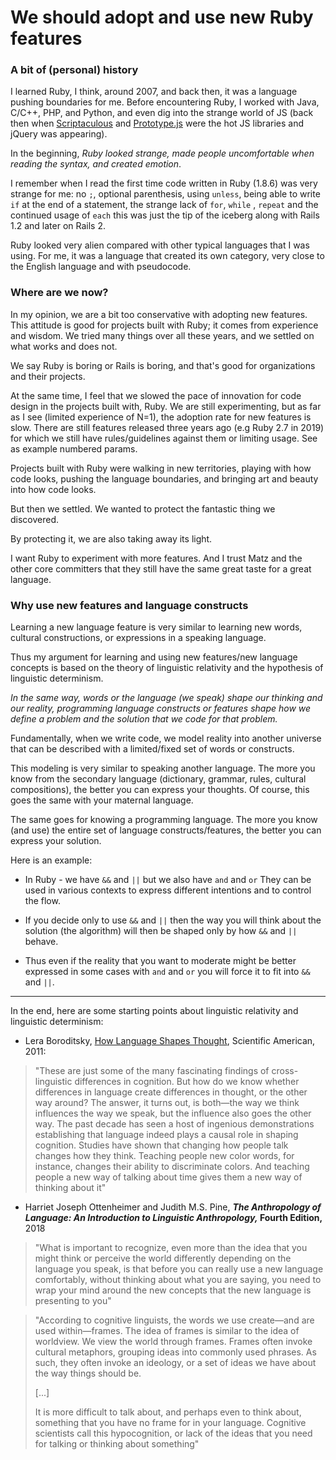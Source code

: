 # We should adopt and use new Ruby features

### A bit of (personal) history

I learned Ruby, I think, around 2007, and back then, it was a language pushing boundaries for me. Before encountering Ruby, I worked with Java, C/C++, PHP, and Python, and even dig into the strange world of JS (back then when [Scriptaculous](https://madrobby.github.io/scriptaculous/) and [Prototype.js](https://en.wikipedia.org/wiki/Prototype_JavaScript_Framework) were the hot JS libraries and jQuery was appearing).

In the beginning, *Ruby looked strange, made people uncomfortable when reading the syntax, and created emotion*.

I remember when I read the first time code written in Ruby (1.8.6) was very strange for me: no `;`, optional parenthesis, using `unless`, being able to write `if` at the end of a statement, the strange lack of `for`, `while` , `repeat` and the continued usage of `each` this was just the tip of the iceberg along with Rails 1.2 and later on Rails 2.

Ruby looked very alien compared with other typical languages that I was using. For me, it was a language that created its own category, very close to the English language and with pseudocode.

### **Where are we now?**

In my opinion, we are a bit too conservative with adopting new features. This attitude is good for projects built with Ruby; it comes from experience and wisdom. We tried many things over all these years, and we settled on what works and does not.

We say Ruby is boring or Rails is boring, and that's good for organizations and their projects.

At the same time, I feel that we slowed the pace of innovation for code design in the projects built with, Ruby. We are still experimenting, but as far as I see (limited experience of N=1), the adoption rate for new features is slow. There are still features released three years ago (e.g Ruby 2.7 in 2019) for which we still have rules/guidelines against them or limiting usage. See as example numbered params.

Projects built with Ruby were walking in new territories, playing with how code looks, pushing the language boundaries, and bringing art and beauty into how code looks.

But then we settled. We wanted to protect the fantastic thing we discovered.

By protecting it, we are also taking away its light.

I want Ruby to experiment with more features. And I trust Matz and the other core committers that they still have the same great taste for a great language.

### Why use new features and language constructs

Learning a new language feature is very similar to learning new words, cultural constructions, or expressions in a speaking language.

Thus my argument for learning and using new features/new language concepts is based on the theory of linguistic relativity and the hypothesis of linguistic determinism.

*In the same way, words or the language (we speak) shape our thinking and our reality, programming language constructs or features shape how we define a problem and the solution that we code for that problem.*

Fundamentally, when we write code, we model reality into another universe that can be described with a limited/fixed set of words or constructs.

This modeling is very similar to speaking another language. The more you know from the secondary language (dictionary, grammar, rules, cultural compositions), the better you can express your thoughts. Of course, this goes the same with your maternal language.

The same goes for knowing a programming language. The more you know (and use) the entire set of language constructs/features, the better you can express your solution.

Here is an example:

* In Ruby - we have `&&` and `||` but we also have `and` and `or` They can be used in various contexts to express different intentions and to control the flow.
    
* If you decide only to use `&&` and `||` then the way you will think about the solution (the algorithm) will then be shaped only by how `&&` and `||` behave.
    
* Thus even if the reality that you want to moderate might be better expressed in some cases with `and` and `or` you will force it to fit into `&&` and `||`.
    

---

In the end, here are some starting points about linguistic relativity and linguistic determinism:

* Lera Boroditsky, [How Language Shapes Thought](https://www.scientificamerican.com/author/lera-boroditsky/), Scientific American, 2011:
    

> "These are just some of the many fascinating findings of cross-linguistic differences in cognition. But how do we know whether differences in language create differences in thought, or the other way around? The answer, it turns out, is both—the way we think influences the way we speak, but the influence also goes the other way. The past decade has seen a host of ingenious demonstrations establishing that language indeed plays a causal role in shaping cognition. Studies have shown that changing how people talk changes how they think. Teaching people new color words, for instance, changes their ability to discriminate colors. And teaching people a new way of talking about time gives them a new way of thinking about it"

* Harriet Joseph Ottenheimer and Judith M.S. Pine, ***The Anthropology of Language: An Introduction to Linguistic Anthropology,* Fourth Edition,** 2018
    

> "What is important to recognize, even more than the idea that you might think or perceive the world differently depending on the language you speak, is that before you can really use a new language comfortably, without thinking about what you are saying, you need to wrap your mind around the new concepts that the new language is presenting to you"

> "According to cognitive linguists, the words we use create—and are used within—frames. The idea of frames is similar to the idea of worldview. We view the world through frames. Frames often invoke cultural metaphors, grouping ideas into commonly used phrases. As such, they often invoke an ideology, or a set of ideas we have about the way things should be.
> 
> \[...\]
> 
> It is more difficult to talk about, and perhaps even to think about, something that you have no frame for in your language. Cognitive scientists call this hypocognition, or lack of the ideas that you need for talking or thinking about something"